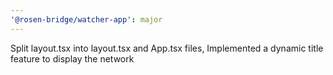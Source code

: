 ```yaml
---
'@rosen-bridge/watcher-app': major
---
```


Split layout.tsx into layout.tsx and App.tsx files, Implemented a dynamic title feature to display the network
